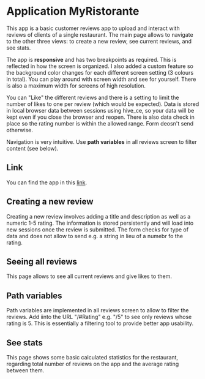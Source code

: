 # Application MyRistorante

This app is a basic customer reviews app to upload and interact with reviews of clients of a single restaurant. The main page allows to navigate to the other three views: to create a new review, see current reviews, and see stats.
 

The app is **responsive** and has two breakpoints as required. This is reflected in how the screen is organized. I also added a custom feature so the background color changes for each different screen setting (3 colours in total). You can play around with screen width and see for yourself. There is also a maximum width for screens of high resolution.
 

You can "Like" the different reviews and there is a setting to limit the number of likes to one per review (which would be expected). Data is stored in local browser data between sessions using hive_ce, so your data will be kept even if you close the browser and reopen. There is also data check in place so the rating number is within the allowed range. Form deosn't send otherwise.
 

Navigation is very intuitive. Use **path variables** in all reviews screen to filter content (see below).

## Link
You can find the app in this [link](https://martinruddym.github.io/Flutter-Restaurant-Reviews-App/).

## Creating a new review
Creating a new review involves adding a title and description as well as a numeric 1-5 rating. The information is stored persistently and will load into new sessions once the review is submitted. The form checks for type of data and does not allow to send e.g. a string in lieu of a numebr fo the rating.

## Seeing all reviews
This page allows to see all current reviews and give likes to them.

## Path variables
Path variables are implemented in all reviews screen to allow to filter the reviews. Add iinto the URL "/#Rating" e.g. "/5" to see only reviews whose rating is 5. This is essentially a filtering tool to provide better app usability.

## See stats
This page shows some basic calculated statistics for the restaurant, regarding total number of reviews on the app and the average rating between them.
